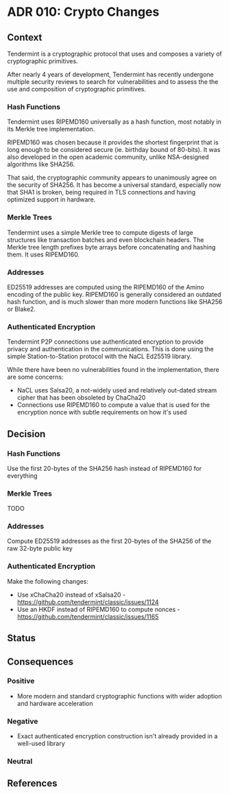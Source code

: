 # ADR 010: Crypto Changes

## Context

Tendermint is a cryptographic protocol that uses and composes a variety of cryptographic primitives.

After nearly 4 years of development, Tendermint has recently undergone multiple security reviews to search for vulnerabilities and to assess the the use and composition of cryptographic primitives.

### Hash Functions

Tendermint uses RIPEMD160 universally as a hash function, most notably in its Merkle tree implementation.

RIPEMD160 was chosen because it provides the shortest fingerprint that is long enough to be considered secure (ie. birthday bound of 80-bits).
It was also developed in the open academic community, unlike NSA-designed algorithms like SHA256.

That said, the cryptographic community appears to unanimously agree on the security of SHA256. It has become a universal standard, especially now that SHA1 is broken, being required in TLS connections and having optimized support in hardware.

### Merkle Trees

Tendermint uses a simple Merkle tree to compute digests of large structures like transaction batches
and even blockchain headers. The Merkle tree length prefixes byte arrays before concatenating and hashing them.
It uses RIPEMD160.

### Addresses

ED25519 addresses are computed using the RIPEMD160 of the Amino encoding of the public key.
RIPEMD160 is generally considered an outdated hash function, and is much slower
than more modern functions like SHA256 or Blake2.

### Authenticated Encryption

Tendermint P2P connections use authenticated encryption to provide privacy and authentication in the communications.
This is done using the simple Station-to-Station protocol with the NaCL Ed25519 library.

While there have been no vulnerabilities found in the implementation, there are some concerns:

- NaCL uses Salsa20, a not-widely used and relatively out-dated stream cipher that has been obsoleted by ChaCha20
- Connections use RIPEMD160 to compute a value that is used for the encryption nonce with subtle requirements on how it's used

## Decision

### Hash Functions

Use the first 20-bytes of the SHA256 hash instead of RIPEMD160 for everything

### Merkle Trees

TODO

### Addresses

Compute ED25519 addresses as the first 20-bytes of the SHA256 of the raw 32-byte public key

### Authenticated Encryption

Make the following changes:

- Use xChaCha20 instead of xSalsa20 - https://github.com/tendermint/classic/issues/1124
- Use an HKDF instead of RIPEMD160 to compute nonces - https://github.com/tendermint/classic/issues/1165

## Status

## Consequences

### Positive

- More modern and standard cryptographic functions with wider adoption and hardware acceleration

### Negative

- Exact authenticated encryption construction isn't already provided in a well-used library

### Neutral

## References
